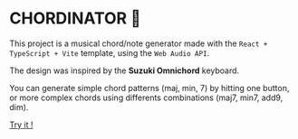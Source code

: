 # CHORDINATOR 🎹

This project is a musical chord/note generator made with the `React + TypeScript + Vite` template, using the `Web Audio API`.

The design was inspired by the **Suzuki Omnichord** keyboard.

You can generate simple chord patterns (maj, min, 7) by hitting one button, or more complex chords using differents combinations (maj7, min7, add9, dim).

[Try it !](https://jorisallgeyer.github.io/chordinator/)
